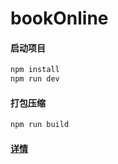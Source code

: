 # bookOnline
#### 启动项目
```bash
npm install 
npm run dev
```

#### 打包压缩
```bash
npm run build
```
#### [详情](https://github.com/longyangxing/articles/issues/10)
